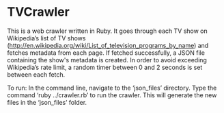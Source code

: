 # TVCrawler

This is a web crawler written in Ruby. It goes through each TV show on Wikipedia’s list of TV shows 
(http://en.wikipedia.org/wiki/List_of_television_programs_by_name) and fetches metadata from each page. 
If fetched successfully, a JSON file containing the show's metadata is created. In order to avoid exceeding 
Wikipedia’s rate limit, a random timer between 0 and 2 seconds is set between each fetch. 

To run: In the command line, navigate to the ‘json_files’ directory. Type the command ‘ruby ../crawler.rb’ 
to run the crawler. This will generate the new files in the ‘json_files’ folder.

